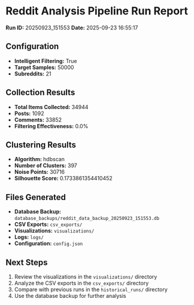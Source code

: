 # Reddit Analysis Pipeline Run Report

**Run ID:** 20250923_151553
**Date:** 2025-09-23 16:55:17

## Configuration

- **Intelligent Filtering:** True
- **Target Samples:** 50000
- **Subreddits:** 21

## Collection Results

- **Total Items Collected:** 34944
- **Posts:** 1092
- **Comments:** 33852
- **Filtering Effectiveness:** 0.0%

## Clustering Results

- **Algorithm:** hdbscan
- **Number of Clusters:** 397
- **Noise Points:** 30716
- **Silhouette Score:** 0.1733861354410452

## Files Generated

- **Database Backup:** `database_backups/reddit_data_backup_20250923_151553.db`
- **CSV Exports:** `csv_exports/`
- **Visualizations:** `visualizations/`
- **Logs:** `logs/`
- **Configuration:** `config.json`

## Next Steps

1. Review the visualizations in the `visualizations/` directory
2. Analyze the CSV exports in the `csv_exports/` directory
3. Compare with previous runs in the `historical_runs/` directory
4. Use the database backup for further analysis
